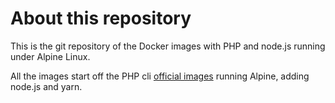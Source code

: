 # About this repository

This is the git repository of the Docker images with PHP and node.js running
under Alpine Linux.

All the images start off the PHP cli [official images](https://docs.docker.com/docker-hub/official_repos/)
running Alpine, adding node.js and yarn.
